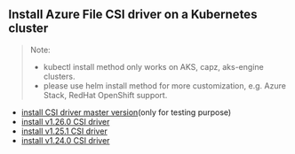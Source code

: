## Install Azure File CSI driver on a Kubernetes cluster
> Note:
>  - kubectl install method only works on AKS, capz, aks-engine clusters.
>  - please use helm install method for more customization, e.g. Azure Stack, RedHat OpenShift support.

 - [install CSI driver master version](./install-csi-driver-master.md)(only for testing purpose)
 - [install v1.26.0 CSI driver](./install-csi-driver-v1.26.0.md)
 - [install v1.25.1 CSI driver](./install-csi-driver-v1.25.1.md)
 - [install v1.24.0 CSI driver](./install-csi-driver-v1.24.0.md)

